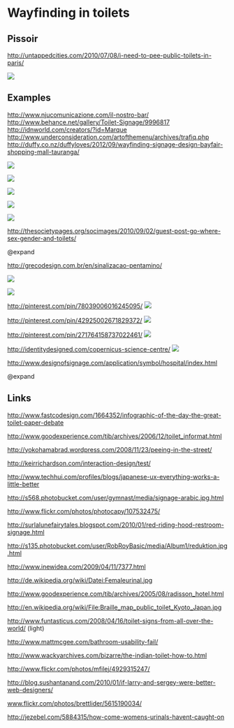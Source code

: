 # Wayfinding in toilets


## Pissoir

http://untappedcities.com/2010/07/08/i-need-to-pee-public-toilets-in-paris/

![](http://upload.wikimedia.org/wikipedia/en/8/84/VespasienneLarge.jpg)


## Examples


http://www.njucomunicazione.com/il-nostro-bar/
http://www.behance.net/gallery/Toilet-Signage/9996817
http://idnworld.com/creators/?id=Marque
http://www.underconsideration.com/artofthemenu/archives/trafiq.php
http://duffy.co.nz/duffyloves/2012/09/wayfinding-signage-design-bayfair-shopping-mall-tauranga/


![](http://www.njucomunicazione.com/wp-content/uploads/2011/03/09_fortuna.jpg)


![](http://behance.vo.llnwd.net/profiles19/3154183/projects/9996817/ab68dc4b6ddd46de2dc658efd7a5fdb8.png)


![](http://files.idnworld.com/creators/files/v17n5/Marque/Marque_NGC_brickwork.jpg)


![](http://www.underconsideration.com/artofthemenu/project_images/trafiq_PHOTO_11.jpg)


![](http://duffy.co.nz/duffyloves/wp-content/uploads/2012/09/wayfinding-signage-design-bayfair-shopping-centre-duffy-design.jpg)


http://thesocietypages.org/socimages/2010/09/02/guest-post-go-where-sex-gender-and-toilets/

@expand


http://grecodesign.com.br/en/sinalizacao-pentamino/


![](http://grecodesign.com.br/wp-content/uploads/2013/05/sebrae2.jpg)


![](http://grecodesign.com.br/wp-content/uploads/2013/05/sebrae6-489x700.jpg)


http://pinterest.com/pin/78039006016245095/
![](http://media-cache-ec0.pinimg.com/736x/3b/cf/d6/3bcfd633a174aa47a5e5857991da1505.jpg)


http://pinterest.com/pin/42925002671829372/
![](http://media-cache-ak0.pinimg.com/736x/ce/6c/06/ce6c06f8ce84a0159c41a844f8fc03f7.jpg)


http://pinterest.com/pin/271764158737022461/
![](http://media-cache-ak0.pinimg.com/736x/39/23/be/3923be29332e307737a93e675129534f.jpg)


http://identitydesigned.com/copernicus-science-centre/
![](http://identitydesigned.com/images/mamastudio/kopernik-wayfinding-06.jpg)


http://www.designofsignage.com/application/symbol/hospital/index.html

@expand


## Links

http://www.fastcodesign.com/1664352/infographic-of-the-day-the-great-toilet-paper-debate

http://www.goodexperience.com/tib/archives/2006/12/toilet_informat.html

http://yokohamabrad.wordpress.com/2008/11/23/peeing-in-the-street/

http://keirrichardson.com/interaction-design/test/

http://www.techhui.com/profiles/blogs/japanese-ux-everything-works-a-little-better

http://s568.photobucket.com/user/gymnast/media/signage-arabic.jpg.html

http://www.flickr.com/photos/photocapy/107532475/

http://surlalunefairytales.blogspot.com/2010/01/red-riding-hood-restroom-signage.html

http://s135.photobucket.com/user/RobRoyBasic/media/Album1/reduktion.jpg.html

http://www.inewidea.com/2009/04/11/7377.html

http://de.wikipedia.org/wiki/Datei:Femaleurinal.jpg

http://www.goodexperience.com/tib/archives/2005/08/radisson_hotel.html

http://en.wikipedia.org/wiki/File:Braille_map_public_toilet_Kyoto_Japan.jpg

http://www.funtasticus.com/2008/04/16/toilet-signs-from-all-over-the-world/ (light)

http://www.mattmcgee.com/bathroom-usability-fail/

http://www.wackyarchives.com/bizarre/the-indian-toilet-how-to.html

http://www.flickr.com/photos/mfilej/4929315247/

http://blog.sushantanand.com/2010/01/if-larry-and-sergey-were-better-web-designers/

www.flickr.com/photos/brettlider/5615190034/‎

http://jezebel.com/5884315/how-come-womens-urinals-havent-caught-on

